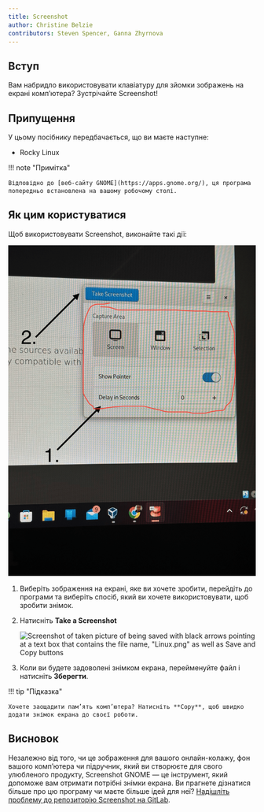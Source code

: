 ```yaml
---
title: Screenshot
author: Christine Belzie
contributors: Steven Spencer, Ganna Zhyrnova
---
```


## Вступ

Вам набридло використовувати клавіатуру для зйомки зображень на екрані комп’ютера? Зустрічайте Screenshot!

## Припущення

У цьому посібнику передбачається, що ви маєте наступне:

- Rocky Linux

!!! note "Примітка"

```
Відповідно до [веб-сайту GNOME](https://apps.gnome.org/), ця програма попередньо встановлена ​​на вашому робочому столі. 
```

## Як цим користуватися

Щоб використовувати Screenshot, виконайте такі дії:

![Screenshot of image being taken by the application with the options present](images/screenshot-01.png)

1. Виберіть зображення на екрані, яке ви хочете зробити, перейдіть до програми та виберіть спосіб, який ви хочете використовувати, щоб зробити знімок.

2. Натисніть **Take a Screenshot**

   ![Screenshot of taken picture of being saved with black arrows pointing at a text box that contains the file name, "Linux.png" as well as Save and Copy buttons](images/screenshot-02.png)

3. Коли ви будете задоволені знімком екрана, перейменуйте файл і натисніть **Зберегти**.

!!! tip "Підказка"

```
Хочете заощадити пам’ять комп’ютера? Натисніть **Copy**, щоб швидко додати знімок екрана до своєї роботи.
```

## Висновок

Незалежно від того, чи це зображення для вашого онлайн-колажу, фон вашого комп’ютера чи підручник, який ви створюєте для свого улюбленого продукту, Screenshot GNOME — це інструмент, який допоможе вам отримати потрібні знімки екрана. Ви прагнете дізнатися більше про цю програму чи маєте більше ідей для неї? [Надішліть проблему до репозиторію Screenshot на GitLab](https://gitlab.gnome.org/gnumdk/screenshot/-/issues).
